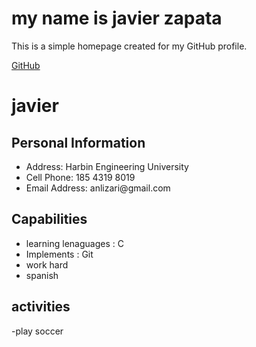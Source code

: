 <html lang="en">
<head>
    <meta charset="UTF-8">
    <meta name="viewport" content="width=device-width, initial-scale=1.0">
    
</head>
<body>
    <h1>my name is javier zapata</h1>
    <p>This is a simple homepage created for my GitHub profile.</p >
</body>
</html>



[GitHub](https://github.com/javierZ26/javierZ262.github.io)


<h1 id="javier">javier</h1>
<h2 id="personal-information">Personal Information</h2>
<ul>
<li>Address: Harbin Engineering University</li>
<li>Cell Phone: 185 4319 8019</li>
<li>Email Address: anlizari@gmail.com</li>
</ul>
<h2 id="capabilities">Capabilities</h2>
<ul>
<li>learning lenaguages : C</li>
<li>Implements : Git</li>
<li>work hard</li>
<li>spanish </li>
</ul>
<h2 id="activities">activities</h2>
<p>-play soccer
